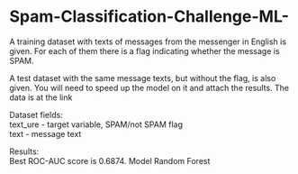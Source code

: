 # Spam-Classification-Challenge-ML-
A training dataset with texts of messages from the messenger in English is given. For each of them there is a flag indicating whether the message is SPAM.

A test dataset with the same message texts, but without the flag, is also given. You will need to speed up the model on it and attach the results. The data is at the link

Dataset fields: \
text_ure - target variable, SPAM/not SPAM flag \
text - message text

Results: \
Best ROC-AUC score is 0.6874. Model Random Forest
